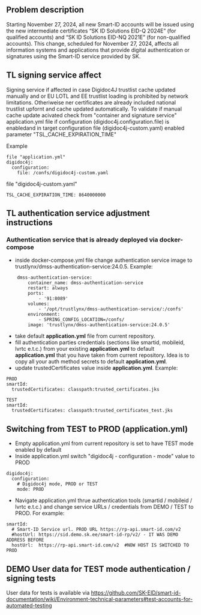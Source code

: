 ## Problem description
Starting November 27, 2024, all new Smart-ID accounts will be issued using the new intermediate certificates “SK ID Solutions EID-Q 2024E” (for qualified accounts) and “SK ID Solutions EID-NQ 2021E” (for non-qualified accounts).
This change, scheduled for November 27, 2024, affects all information systems and applications that provide digital authentication or signatures using the Smart-ID service provided by SK.

## TL signing service affect
Signing service if affected in case Digidoc4J trustlist cache updated manually and or EU LOTL and EE trustlist loading is prohibited by network limitations. Otheriweise ner certificates are already included national trustlist upfornt and cache updated automatically.
To validate if manual cache update acivated check from "container and signature service" application.yml file if configuration (digidoc4j.configuration.file) is enabledand in target configuration file (digidoc4j-custom.yaml) enabled parameter "TSL_CACHE_EXPIRATION_TIME"

Example
```
file "application.yml"
digidoc4j:
  configuration:
    file: /confs/digidoc4j-custom.yaml
```
file "digidoc4j-custom.yaml"
```
TSL_CACHE_EXPIRATION_TIME: 8640000000
```
## TL authentication service adjustment instructions
### Authentication service that is already deployed via docker-compose
- inside docker-compose.yml file change authentication service image to trustlynx/dmss-authentication-service:24.0.5. Example:

```
    dmss-authentication-service:
        container_name: dmss-authentication-service
        restart: always
        ports:
            - '91:8089'
        volumes:
            - '/opt/trustlynx/dmss-authentication-service/:/confs'
        environment:
            - SPRING_CONFIG_LOCATION=/confs/
        image: 'trustlynx/dmss-authentication-service:24.0.5'
```

- take default **application.yml** file from current repository.
- fill authentication parties credentials (sections like smartid, mobileid, lvrtc e.t.c.) from your existing **application.yml** to default **application.yml** that you have taken from current repository. Idea is to copy all your auth method secrets to default **application.yml**.
- update trustedCertificates value inside **application.yml**. Example:

```
PROD
smartId:
  trustedCertificates: classpath:trusted_certificates.jks

TEST
smartId:
  trustedCertificates: classpath:trusted_certificates_test.jks
```
## Switching from TEST to PROD (application.yml)
- Empty application.yml from current repository is set to have TEST mode enabled by default
- Inside application.yml switch "digidoc4j - configuration - mode" value to PROD

```
digidoc4j:
  configuration:
    # Digidoc4j mode, PROD or TEST
    mode: PROD
```
- Navigate application.yml thrue authentication tools (smartid / mobileid / lvrtc e.t.c.) and change service URLs / credentials from DEMO / TEST to PROD. For example:

```
smartId:
  # Smart-ID Service url. PROD URL https://rp-api.smart-id.com/v2
  #hostUrl: https://sid.demo.sk.ee/smart-id-rp/v2/ - IT WAS DEMO ADDRESS BEFORE
  hostUrl:  https://rp-api.smart-id.com/v2  #NOW HOST IS SWITCHED TO PROD
```
## DEMO User data for TEST mode authentication / signing tests
User data for tests is available via https://github.com/SK-EID/smart-id-documentation/wiki/Environment-technical-parameters#test-accounts-for-automated-testing
